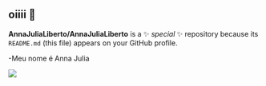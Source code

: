 ## oiiii 💛


**AnnaJuliaLiberto/AnnaJuliaLiberto** is a ✨ _special_ ✨ repository because its `README.md` (this file) appears on your GitHub profile.

-Meu nome é Anna Julia 

![](https://media.tenor.com/N-dlFOXRoIcAAAAM/when-i-try-and-act-interested-in-class-smug.gif)
